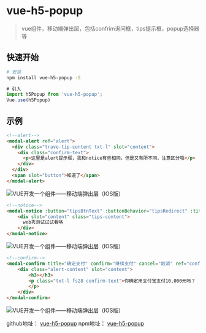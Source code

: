 # vue-h5-popup

> vue组件，移动端弹出层，包括confrim询问框，tips提示框，popup选择器等

## 快速开始

``` bash
# 安装
npm install vue-h5-popup -S
```

``` javascript
# 引入
import h5Popup from 'vue-h5-popup';
Vue.use(h5Popup)
```

## 示例
``` html
<!--alert-->
<modal-alert ref="alert">
  <div class="trave-tip-content txt-l" slot="content">
    <div class="confirm-text">
      <p>这里是alert提示框，我和notice有些相同，但是又有所不同，注意区分哦</p>
    </div>
  </div>
  <span slot="button">知道了</span>
</modal-alert>
```
![ VUE开发一个组件——移动端弹出层（IOS版）](http://www.javanx.cn/wp-content/themes/lensnews2.2/images/post/20181106164144.png)

``` html
<!--notice-->
<modal-notice :button="tipsBtnText" :buttonBehavior="tipsRedirect" :title="false" ref="tips">
    <div slot="content" class="tips-content">
      web秀测试试试看咯
    </div>
</modal-notice>
```
![ VUE开发一个组件——移动端弹出层（IOS版）](http://www.javanx.cn/wp-content/themes/lensnews2.2/images/post/20181106164156.png)


``` html
<!--confirm-->
<modal-confirm title="确定支付" confirm="继续支付" cancel="取消" ref="confirm" @confirm="submitPay" @cancel="$refs.confirm.close()">
    <div class="alert-content" slot="content">
        <h3></h3>
        <p class="txt-l fs28 confirm-text">你确定用支付宝支付10,000元吗？
        </p>
    </div>
</modal-confirm>
```
![ VUE开发一个组件——移动端弹出层（IOS版）](http://www.javanx.cn/wp-content/themes/lensnews2.2/images/post/20181106164208.png)

github地址： [vue-h5-popup](https://github.com/javanf/vue-h5-popup)
npm地址： [vue-h5-popup]()